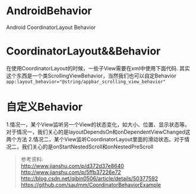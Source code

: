 # AndroidBehavior
Android CoordinatorLayout Behavior

# CoordinatorLayout&&Behavior
在使用CoordinatorLayout的时候，一些子View需要在xml中使用下面代码.
其实这个东西是一个类ScrollingViewBehavior，当然我们也可以自定Behavior
`app:layout_behavior="@string/appbar_scrolling_view_behavior"`

# 自定义Behavior
1.情况一，某个View监听另一个View的状态变化，如大小、位置、显示状态等。对于情况一，我们关心的是layoutDependsOn和onDependentViewChanged这两个方法
2.情况二，某个View监听CoordinatorLayout里面的滑动状态。对于情况二，我们关心的是onStartNestedScroll和onNestedPreScroll

>参考资料: </br>http://www.jianshu.com/p/d372d37e8640</br>http://www.jianshu.com/p/5ffb37226e72</br>http://blog.csdn.net/qibin0506/article/details/50377592</br>https://github.com/saulmm/CoordinatorBehaviorExample